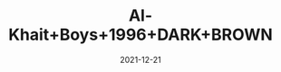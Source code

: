 ---
title: 'Al-Khait+Boys+1996+DARK+BROWN'
date: '2021-12-21' 
metatag: '' 
inventory: '3.0' 
draft: false 
# meta description 
shortDescripton: 'Al-Khait+Boys+1996+DARK+BROWN'
description: 'Boys'
longdescription: ''
featured: False
# product Price
price: '2730.0'
# Product Short Description
shortDescription: 'Al-Khait+Boys+1996+DARK+BROWN'
productID: 'BA70F201-6762-EC11-995F-005056B3A416'
type: 'products'
category: 'Boys' 
thumnailproduct: 'https://alkhait.eralive.net/images/products/BA70F201-6762-EC11-995F-005056B3A4161.png' 
images:
  - image: 'images/products/BA70F201-6762-EC11-995F-005056B3A4161.png'  
  - image: 'images/products/BA70F201-6762-EC11-995F-005056B3A4162.png'  
  - image: 'images/products/BA70F201-6762-EC11-995F-005056B3A4163.png'  
---